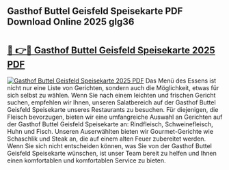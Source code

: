 ## Gasthof Buttel Geisfeld Speisekarte PDF Download Online 2025 gIg36

# <h2><a href="http://gc7q48.nevu.top/?p=Gasthof+Buttel+Geisfeld+Speisekarte">🔗 👉🔴 Gasthof Buttel Geisfeld Speisekarte 2025 PDF</a></h2>

[![Gasthof Buttel Geisfeld Speisekarte 2025 PDF](https://i.imgur.com/dBaPXMq.png)](http://gc7q48.nevu.top/?p=Gasthof+Buttel+Geisfeld+Speisekarte)
Das Menü des Essens ist nicht nur eine Liste von Gerichten, sondern auch die Möglichkeit, etwas für sich selbst zu wählen. Wenn Sie nach einem leichten und frischen Gericht suchen, empfehlen wir Ihnen, unseren Salatbereich auf der Gasthof Buttel Geisfeld Speisekarte unseres Restaurants zu besuchen. Für diejenigen, die Fleisch bevorzugen, bieten wir eine umfangreiche Auswahl an Gerichten auf der Gasthof Buttel Geisfeld Speisekarte an: Rindfleisch, Schweinefleisch, Huhn und Fisch. Unseren Auserwählten bieten wir Gourmet-Gerichte wie Schaschlik und Steak an, die auf einem alten Feuer zubereitet werden. Wenn Sie sich nicht entscheiden können, was Sie von der Gasthof Buttel Geisfeld Speisekarte wünschen, ist unser Team bereit zu helfen und Ihnen einen komfortablen und komfortablen Service zu bieten.
